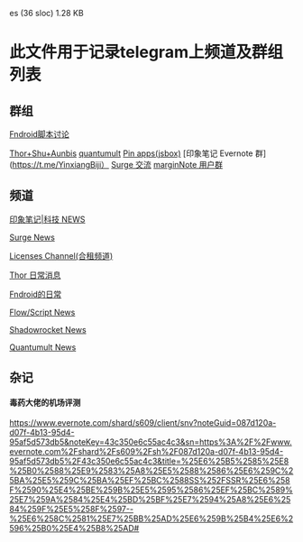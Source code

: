 es (36 sloc) 1.28 KB 

# 此文件用于记录telegram上频道及群组列表

## 群组

[Fndroid脚本讨论](https://t.me/Rules_lhie1)

[Thor+Shu+Aunbis](https://t.me/thorshu)
[quantumult](https://t.me/quantumultapp)
[Pin apps(jsbox)](https://t.me/PinTG)
[印象笔记 Evernote 群](https://t.me/YinxiangBiji）
[Surge 交流](https://t.me/loveapps)
[marginNote 用户群](https://t.me/joinchat/Ag98F0zLDrJZOSBWXAEiow)

## 频道

[印象笔记|科技 NEWS](https://t.me/YinxiangBiji_News)

[Surge News](https://t.me/surgenews)

[Licenses Channel(合租频道)](https://t.me/Licensess)

[Thor 日常消息](https://t.me/thornotice)

[Fndroid的日常](https://t.me/Fndroids)

[Flow/Script News](https://t.me/Flow_Script)

[Shadowrocket News](https://t.me/ShadowrocketNews)

[Quantumult News](https://t.me/quantumultappnews)



## 杂记

#### 毒药大佬的机场评测

https://www.evernote.com/shard/s609/client/snv?noteGuid=087d120a-d07f-4b13-95d4-95af5d573db5&noteKey=43c350e6c55ac4c3&sn=https%3A%2F%2Fwww.evernote.com%2Fshard%2Fs609%2Fsh%2F087d120a-d07f-4b13-95d4-95af5d573db5%2F43c350e6c55ac4c3&title=%25E6%25B5%2585%25E8%25B0%2588%25E9%2583%25A8%25E5%2588%2586%25E6%259C%25BA%25E5%259C%25BA%25EF%25BC%2588SS%252FSSR%25E6%258F%2590%25E4%25BE%259B%25E5%2595%2586%25EF%25BC%2589%25E7%259A%2584%25E4%25BD%25BF%25E7%2594%25A8%25E6%2584%259F%25E5%258F%2597--%25E6%258C%2581%25E7%25BB%25AD%25E6%259B%25B4%25E6%2596%25B0%25E4%25B8%25AD#
